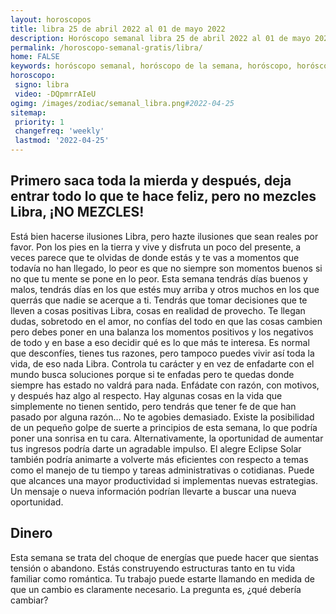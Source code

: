 ```yaml
---
layout: horoscopos
title: libra 25 de abril 2022 al 01 de mayo 2022 
description: Horóscopo semanal libra 25 de abril 2022 al 01 de mayo 2022. Primero saca toda la mierda y después, deja entrar todo lo que te hace feliz, pero no mezcles Libra, ¡NO MEZCLES!
permalink: /horoscopo-semanal-gratis/libra/
home: FALSE
keywords: horóscopo semanal, horóscopo de la semana, horóscopo, horóscopo gratis,horóscopos, horóscopo esperanza gracia, horoscopos libra la semana, horóscopos gratis, Tarot, Astrologia, Zodíaco, libra, horoscopo gratis, semanal
horoscopo:
 signo: libra
 video: -DQpmrrAIeU
ogimg: /images/zodiac/semanal_libra.png#2022-04-25
sitemap:
 priority: 1
 changefreq: 'weekly'
 lastmod: '2022-04-25'
---
```




## Primero saca toda la mierda y después, deja entrar todo lo que te hace feliz, pero no mezcles Libra, ¡NO MEZCLES!

Está bien hacerse ilusiones Libra, pero hazte ilusiones que sean reales por favor. Pon los pies en la tierra y vive y disfruta un poco del presente, a veces parece que te olvidas de donde estás y te vas a momentos que todavía no han llegado, lo peor es que no siempre son momentos buenos si no que tu mente se pone en lo peor. Esta semana tendrás días buenos y malos, tendrás días en los que estés muy arriba y otros muchos en los que querrás que nadie se acerque a ti. Tendrás que tomar decisiones que te lleven a cosas positivas Libra, cosas en realidad de provecho. Te llegan dudas, sobretodo en el amor, no confías del todo en que las cosas cambien pero debes poner en una balanza los momentos positivos y los negativos de todo y en base a eso decidir qué es lo que más te interesa. Es normal que desconfíes, tienes tus razones, pero tampoco puedes vivir así toda la vida, de eso nada Libra. Controla tu carácter y en vez de enfadarte con el mundo busca soluciones porque si te enfadas pero te quedas donde siempre has estado no valdrá para nada. Enfádate con razón, con motivos, y después haz algo al respecto. Hay algunas cosas en la vida que simplemente no tienen sentido, pero tendrás que tener fe de que han pasado por alguna razón… No te agobies demasiado.
Existe la posibilidad de un pequeño golpe de suerte a principios de esta semana, lo que podría poner una sonrisa en tu cara. Alternativamente, la oportunidad de aumentar tus ingresos podría darte un agradable impulso. El alegre Eclipse Solar también podría animarte a volverte más eficientes con respecto a temas como el manejo de tu tiempo y tareas administrativas o cotidianas. Puede que alcances una mayor productividad si implementas nuevas estrategias. Un mensaje o nueva información podrían llevarte a buscar una nueva oportunidad.

## Dinero

Esta semana se trata del choque de energías que puede hacer que sientas tensión o abandono. Estás construyendo estructuras tanto en tu vida familiar como romántica. Tu trabajo puede estarte llamando en medida de que un cambio es claramente necesario. La pregunta es, ¿qué debería cambiar?